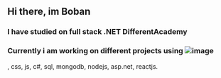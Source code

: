 ## Hi there, im Boban
### I have studied on full stack .NET DifferentAcademy 
### Currently i am working on different projects using ![image](https://github.com/bobavtokom/bobavtokom/assets/50413799/59cdc2e7-3ac8-4cad-ae24-78b03d41a302)
, css, js, c#, sql, mongodb, nodejs, asp.net, reactjs.








